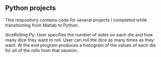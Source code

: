 ## Python projects 
This respository contains code for several projects I completed while transitioning from Matlab to Python.

diceRolling.Py: User specifies the number of sides on each die and how many dice they want to roll. User can roll the dice as many times as they want. At the end program produces a histogram of the values of each die for all of the rolls from that session.
